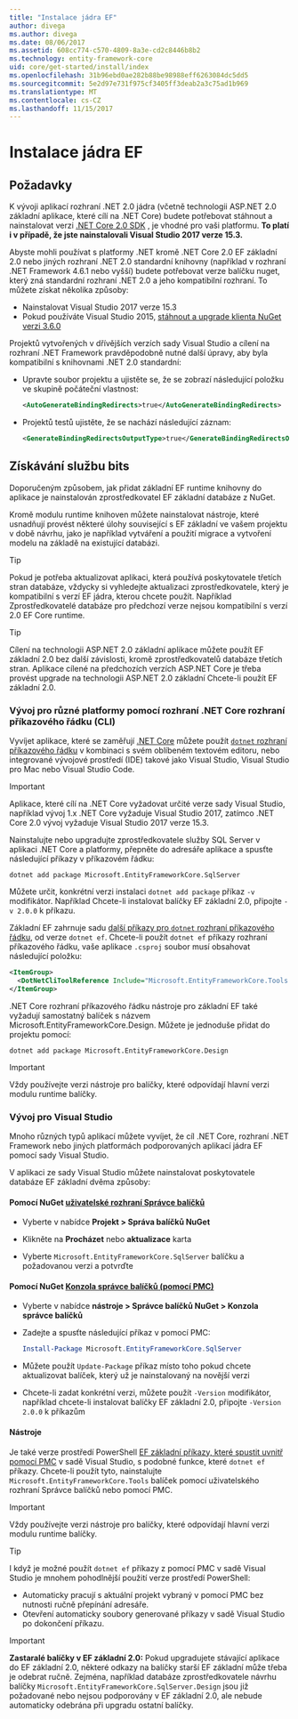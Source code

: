 ```yaml
---
title: "Instalace jádra EF"
author: divega
ms.author: divega
ms.date: 08/06/2017
ms.assetid: 608cc774-c570-4809-8a3e-cd2c8446b8b2
ms.technology: entity-framework-core
uid: core/get-started/install/index
ms.openlocfilehash: 31b96ebd0ae282b88be98988eff6263084dc5dd5
ms.sourcegitcommit: 5e2d97e731f975cf3405ff3deab2a3c75ad1b969
ms.translationtype: MT
ms.contentlocale: cs-CZ
ms.lasthandoff: 11/15/2017
---
```

# <a name="installing-ef-core"></a>Instalace jádra EF

## <a name="prerequisites"></a>Požadavky

K vývoji aplikací rozhraní .NET 2.0 jádra (včetně technologii ASP.NET 2.0 základní aplikace, které cílí na .NET Core) budete potřebovat stáhnout a nainstalovat verzi [.NET Core 2.0 SDK](https://www.microsoft.com/net/download/core) , je vhodné pro vaši platformu. **To platí i v případě, že jste nainstalovali Visual Studio 2017 verze 15.3.**

Abyste mohli používat s platformy .NET kromě .NET Core 2.0 EF základní 2.0 nebo jiných rozhraní .NET 2.0 standardní knihovny (například v rozhraní .NET Framework 4.6.1 nebo vyšší) budete potřebovat verze balíčku nuget, který zná standardní rozhraní .NET 2.0 a jeho kompatibilní rozhraní. To můžete získat několika způsoby:

* Nainstalovat Visual Studio 2017 verze 15.3
* Pokud používáte Visual Studio 2015, [stáhnout a upgrade klienta NuGet verzi 3.6.0](https://www.nuget.org/downloads)

Projektů vytvořených v dřívějších verzích sady Visual Studio a cílení na rozhraní .NET Framework pravděpodobně nutné další úpravy, aby byla kompatibilní s knihovnami .NET 2.0 standardní:

* Upravte soubor projektu a ujistěte se, že se zobrazí následující položku ve skupině počáteční vlastnost:
  ``` xml
  <AutoGenerateBindingRedirects>true</AutoGenerateBindingRedirects>
  ```

* Projektů testů ujistěte, že se nachází následující záznam:
  ``` xml
  <GenerateBindingRedirectsOutputType>true</GenerateBindingRedirectsOutputType>
  ```

## <a name="getting-the-bits"></a>Získávání službu bits
Doporučeným způsobem, jak přidat základní EF runtime knihovny do aplikace je nainstalován zprostředkovatel EF základní databáze z NuGet.

Kromě modulu runtime knihoven můžete nainstalovat nástroje, které usnadňují provést některé úlohy související s EF základní ve vašem projektu v době návrhu, jako je například vytváření a použití migrace a vytvoření modelu na základě na existující databázi.

> [!TIP]  
> Pokud je potřeba aktualizovat aplikaci, která používá poskytovatele třetích stran databáze, vždycky si vyhledejte aktualizaci zprostředkovatele, který je kompatibilní s verzí EF jádra, kterou chcete použít. Například Zprostředkovatelé databáze pro předchozí verze nejsou kompatibilní s verzí 2.0 EF Core runtime.  

> [!TIP]  
> Cílení na technologii ASP.NET 2.0 základní aplikace můžete použít EF základní 2.0 bez další závislosti, kromě zprostředkovatelů databáze třetích stran. Aplikace cílené na předchozích verzích ASP.NET Core je třeba provést upgrade na technologii ASP.NET 2.0 základní Chcete-li použít EF základní 2.0.

<a name="cli"></a>
### <a name="cross-platform-development-using-the-net-core-command-line-interface-cli"></a>Vývoj pro různé platformy pomocí rozhraní .NET Core rozhraní příkazového řádku (CLI)

Vyvíjet aplikace, které se zaměřují [.NET Core](https://www.microsoft.com/net/download/core) můžete použít [ `dotnet` rozhraní příkazového řádku](https://docs.microsoft.com/dotnet/core/tools/) v kombinaci s svém oblíbeném textovém editoru, nebo integrované vývojové prostředí (IDE) takové jako Visual Studio, Visual Studio pro Mac nebo Visual Studio Code.

> [!IMPORTANT]  
> Aplikace, které cílí na .NET Core vyžadovat určité verze sady Visual Studio, například vývoj 1.x .NET Core vyžaduje Visual Studio 2017, zatímco .NET Core 2.0 vývoj vyžaduje Visual Studio 2017 verze 15.3.

Nainstalujte nebo upgradujte zprostředkovatele služby SQL Server v aplikaci .NET Core a platformy, přepněte do adresáře aplikace a spusťte následující příkazy v příkazovém řádku:

``` Console
dotnet add package Microsoft.EntityFrameworkCore.SqlServer
```

Můžete určit, konkrétní verzi instalaci `dotnet add package` příkaz `-v` modifikátor. Například Chcete-li instalovat balíčky EF základní 2.0, připojte `-v 2.0.0` k příkazu.

Základní EF zahrnuje sadu [další příkazy pro `dotnet` rozhraní příkazového řádku](../../miscellaneous/cli/dotnet.md), od verze `dotnet ef`. Chcete-li použít `dotnet ef` příkazy rozhraní příkazového řádku, vaše aplikace `.csproj` soubor musí obsahovat následující položku:

``` xml
<ItemGroup>
  <DotNetCliToolReference Include="Microsoft.EntityFrameworkCore.Tools.DotNet" Version="2.0.0" />
</ItemGroup>
```

.NET Core rozhraní příkazového řádku nástroje pro základní EF také vyžadují samostatný balíček s názvem Microsoft.EntityFrameworkCore.Design. Můžete je jednoduše přidat do projektu pomocí:

``` Console
dotnet add package Microsoft.EntityFrameworkCore.Design
```

> [!IMPORTANT]  
> Vždy používejte verzi nástroje pro balíčky, které odpovídají hlavní verzi modulu runtime balíčky.

<a name="visual-studio"></a>
### <a name="visual-studio-development"></a>Vývoj pro Visual Studio

Mnoho různých typů aplikací můžete vyvíjet, že cíl .NET Core, rozhraní .NET Framework nebo jiných platformách podporovaných aplikací jádra EF pomocí sady Visual Studio.

V aplikaci ze sady Visual Studio můžete nainstalovat poskytovatele databáze EF základní dvěma způsoby:

#### <a name="using-nugets-package-manager-user-interfacehttpsdocsmicrosoftcomnugettoolspackage-manager-ui"></a>Pomocí NuGet [uživatelské rozhraní Správce balíčků](https://docs.microsoft.com/nuget/tools/package-manager-ui)

* Vyberte v nabídce **Projekt > Správa balíčků NuGet**

* Klikněte na **Procházet** nebo **aktualizace** karta

* Vyberte `Microsoft.EntityFrameworkCore.SqlServer` balíčku a požadovanou verzi a potvrďte

#### <a name="using-nugets-package-manager-console-pmchttpsdocsmicrosoftcomnugettoolspackage-manager-console"></a>Pomocí NuGet [Konzola správce balíčků (pomocí PMC)](https://docs.microsoft.com/nuget/tools/package-manager-console)

* Vyberte v nabídce **nástroje > Správce balíčků NuGet > Konzola správce balíčků**

* Zadejte a spusťte následující příkaz v pomocí PMC:

  ``` PowerShell  
  Install-Package Microsoft.EntityFrameworkCore.SqlServer
  ```
* Můžete použít `Update-Package` příkaz místo toho pokud chcete aktualizovat balíček, který už je nainstalovaný na novější verzi

* Chcete-li zadat konkrétní verzi, můžete použít `-Version` modifikátor, například chcete-li instalovat balíčky EF základní 2.0, připojte `-Version 2.0.0` k příkazům

#### <a name="tools"></a>Nástroje

Je také verze prostředí PowerShell [EF základní příkazy, které spustit uvnitř pomocí PMC](../../miscellaneous/cli/powershell.md) v sadě Visual Studio, s podobné funkce, které `dotnet ef` příkazy. Chcete-li použít tyto, nainstalujte `Microsoft.EntityFrameworkCore.Tools` balíček pomocí uživatelského rozhraní Správce balíčků nebo pomocí PMC.

> [!IMPORTANT]  
> Vždy používejte verzi nástroje pro balíčky, které odpovídají hlavní verzi modulu runtime balíčky.

> [!TIP]  
> I když je možné použít `dotnet ef` příkazy z pomocí PMC v sadě Visual Studio je mnohem pohodlnější použití verze prostředí PowerShell:
> * Automaticky pracují s aktuální projekt vybraný v pomocí PMC bez nutnosti ručně přepínání adresáře.  
> * Otevření automaticky soubory generované příkazy v sadě Visual Studio po dokončení příkazu.

> [!IMPORTANT]  
> **Zastaralé balíčky v EF základní 2.0:** Pokud upgradujete stávající aplikace do EF základní 2.0, některé odkazy na balíčky starší EF základní může třeba je odebrat ručně. Zejména, například databáze zprostředkovatele návrhu balíčky `Microsoft.EntityFrameworkCore.SqlServer.Design` jsou již požadované nebo nejsou podporovány v EF základní 2.0, ale nebude automaticky odebrána při upgradu ostatní balíčky.
